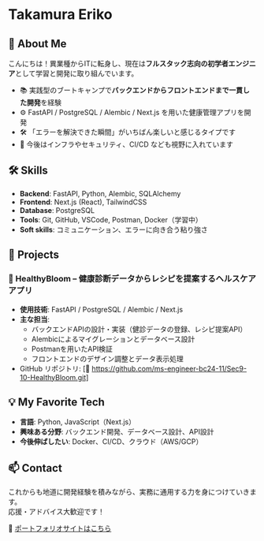 # Takamura Eriko

## 👋 About Me

こんにちは！異業種からITに転身し、現在は**フルスタック志向の初学者エンジニア**として学習と開発に取り組んでいます。

- 📚 実践型のブートキャンプで**バックエンドからフロントエンドまで一貫した開発**を経験
- ⚙️ FastAPI / PostgreSQL / Alembic / Next.js を用いた健康管理アプリを開発
- 🛠 「エラーを解決できた瞬間」がいちばん楽しいと感じるタイプです
- 🌱 今後はインフラやセキュリティ、CI/CD なども視野に入れています

## 🛠 Skills

- **Backend**: FastAPI, Python, Alembic, SQLAlchemy
- **Frontend**: Next.js (React), TailwindCSS
- **Database**: PostgreSQL
- **Tools**: Git, GitHub, VSCode, Postman, Docker（学習中）
- **Soft skills**: コミュニケーション、エラーに向き合う粘り強さ

## 🚀 Projects

### 🥗 HealthyBloom – 健康診断データからレシピを提案するヘルスケアアプリ

- **使用技術**: FastAPI / PostgreSQL / Alembic / Next.js
- **主な担当**:
  - バックエンドAPIの設計・実装（健診データの登録、レシピ提案API）
  - Alembicによるマイグレーションとデータベース設計
  - Postmanを用いたAPI検証
  - フロントエンドのデザイン調整とデータ表示処理
- GitHub リポジトリ: [🔗 https://github.com/ms-engineer-bc24-11/Sec9-10-HealthyBloom.git]

## 💡 My Favorite Tech

- **言語**: Python, JavaScript（Next.js）
- **興味ある分野**: バックエンド開発、データベース設計、API設計
- **今後伸ばしたい**: Docker、CI/CD、クラウド（AWS/GCP）

## 📫 Contact

これからも地道に開発経験を積みながら、実務に通用する力を身につけていきます。  
応援・アドバイス大歓迎です！

📍 [ポートフォリオサイトはこちら](https://gptjp.net)
